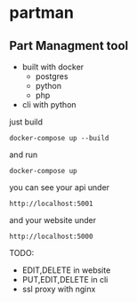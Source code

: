 # partman

## Part Managment tool

* built with docker
    * postgres
    * python
    * php
* cli with python


just build
    
    docker-compose up --build
    
and run
    
    docker-compose up
    
you can see your api under
    
    http://localhost:5001
    
and your website under
    
    http://localhost:5000
    
    
TODO:

* EDIT,DELETE in website
* PUT,EDIT,DELETE in cli 
* ssl proxy with nginx
